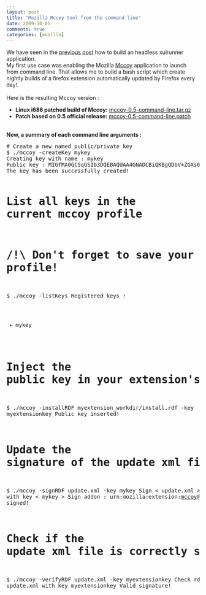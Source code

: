 ```yaml
---
layout: post
title: "Mozilla Mccoy tool from the command line"
date: 2009-10-05
comments: true
categories: [mozilla]
---
```

We have seen in the <a href="/post/2009/09/30/Headless-xulrunner" hreflang="en">previous post</a> how to build an headless xulrunner application.<br />
My first use case was enabling the Mozilla <a href="https://developer.mozilla.org/en/McCoy" hreflang="en">Mccoy</a> application to
launch from command line. That allows me to build a bash script which create
nightly builds of a firefox extension automatically updated by Firefox every
day!.<br />
<br />
Here is the resulting Mccoy version :
<ul>
<li><strong>Linux i686 patched build of Mccoy:</strong> <a href="/public/mccoy.tar.gz">mccoy-0.5-command-line.tar.gz</a></li>
<li><strong>Patch based on 0.5 official release:</strong> <a href="/public/mccoy-0.5-command-line.patch">mccoy-0.5-command-line.patch</a></li>
</ul>
<br />
<strong>Now, a summary of each command line arguments :</strong>
<pre>
# Create a new named public/private key
$ ./mccoy -createKey mykey
Creating key with name : mykey
Public key : MIGfMA0GCSqGSIb3DQEBAQUAA4GNADCBiQKBgQDbV+ZGXs658dOm/+4YtT+VzT5JWzMFYiQ8155fnMkOJCina2yDEBq8Lvi5qF5SyoMDkqaYeO51LR+B4p1g7oWmBW9HbOz3eA9lD/AHUR1SHiJAX7RQq8v9sPSkYta+LyVrCMFgpTmhOWPUXOnwalmL7syGkXyjxHqHCYz+s3d22QIDAQAB
The key has been successfully created!

# List all keys in the current mccoy profile
# /!\ Don't forget to save your profile!
$ ./mccoy -listKeys
Registered keys :
 - mykey

# Inject the public key in your extension's install.rdf
$ ./mccoy -installRDF myextension_workdir/install.rdf -key myextensionkey
Public key inserted!

# Update the signature of the update xml file
$ ./mccoy -signRDF update.xml -key mykey
Sign &lt; update.xml &gt; with key &lt; mykey &gt;
Sign addon : urn:mozilla:extension:mccoy@techno-barje.fr
File signed!

# Check if the update xml file is correctly signed
$ ./mccoy -verifyRDF update.xml -key myextensionkey
Check rdf : update.xml with key myextensionkey
Valid signature!

</pre>